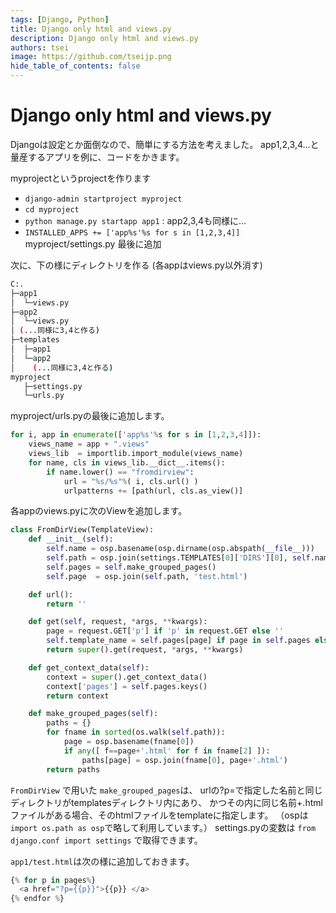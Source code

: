 ```yaml
---
tags: [Django, Python]
title: Django only html and views.py
description: Django only html and views.py
authors: tsei
image: https://github.com/tseijp.png
hide_table_of_contents: false
---
```


# Django only html and views.py
Djangoは設定とか面倒なので、簡単にする方法を考えました。
app1,2,3,4...と量産するアプリを例に、コードをかきます。

myprojectというprojectを作ります

* `django-admin startproject myproject`
* `cd myproject`
* `python manage.py startapp app1` : app2,3,4も同様に...
* `INSTALLED_APPS += ['app%s'%s for s in [1,2,3,4]]` myproject/settings.py 最後に追加

次に、下の様にディレクトリを作る (各appはviews.py以外消す)
```bash
C:.
├─app1
│  └─views.py
├─app2
│  └─views.py
│ (...同様に3,4と作る)
├─templates
│  ├─app1
│  └─app2
│    (...同様に3,4と作る)
myproject
   ├─settings.py
   └─urls.py
```

myproject/urls.pyの最後に追加します。

```python
for i, app in enumerate(['app%s'%s for s in [1,2,3,4]]):
    views_name = app + ".views"
    views_lib  = importlib.import_module(views_name)
    for name, cls in views_lib.__dict__.items():
        if name.lower() == "fromdirview":
            url = "%s/%s"%( i, cls.url() )
            urlpatterns += [path(url, cls.as_view()]

```

各appのviews.pyに次のViewを追加します。
```python
class FromDirView(TemplateView):
    def __init__(self):
        self.name = osp.basename(osp.dirname(osp.abspath(__file__)))
        self.path = osp.join(settings.TEMPLATES[0]['DIRS'][0], self.name)
        self.pages = self.make_grouped_pages()
        self.page  = osp.join(self.path, 'test.html')

    def url():
        return ''

    def get(self, request, *args, **kwargs):
        page = request.GET['p'] if 'p' in request.GET else ''
        self.template_name = self.pages[page] if page in self.pages else self.page
        return super().get(request, *args, **kwargs)

    def get_context_data(self):
        context = super().get_context_data()
        context['pages'] = self.pages.keys()
        return context

    def make_grouped_pages(self):
        paths = {}
        for fname in sorted(os.walk(self.path)):
            page = osp.basename(fname[0])
            if any([ f==page+'.html' for f in fname[2] ]):
                paths[page] = osp.join(fname[0], page+'.html')
        return paths
```

`FromDirView` で用いた `make_grouped_pages`は、
urlの?p=で指定した名前と同じディレクトリがtemplatesディレクトリ内にあり、
かつその内に同じ名前+.htmlファイルがある場合、そのhtmlファイルをtemplateに指定します。
（ospは`import os.path as osp`で略して利用しています。）
settings.pyの変数は `from django.conf import settings` で取得できます。

`app1/test.html`は次の様に追加しておきます。

```python
{% for p in pages%}
  <a href="?p={{p}}">{{p}} </a>
{% endfor %}
```
